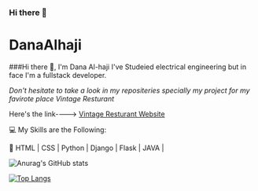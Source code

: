 ### Hi there 👋
# DanaAlhaji
###Hi there 👋, I'm Dana Al-haji
I've Studeied electrical engineering but in face I'm a fullstack developer.


_Don't hesitate to take a look in my repositeries specially my project for my favirote place Vintage Resturant_


Here's the link---->  [Vintage Resturant Website](https://github.com/danaalhaji/Final_Django_Project)



:computer: My Skills are the Following:


:round_pushpin: HTML | CSS | Python | Django | Flask | JAVA | 


![Anurag's GitHub stats](https://github-readme-stats.vercel.app/api?username=danaalhaji&show_icons=true&theme=radical)

[![Top Langs](https://github-readme-stats.vercel.app/api/top-langs/?username=danaalhaji)](https://github.com/anuraghazra/github-readme-stats)
